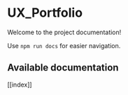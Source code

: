 # UX_Portfolio

Welcome to the project documentation!

Use `npm run docs` for easier navigation.

## Available documentation

[[index]]
